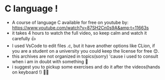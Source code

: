 # C language  ! 

 - A course of language C available for free on youtube by: https://www.youtube.com/watch?v=87SH2Cn0s9A&amp;t=11663s
 - it takes 4 hours to watch the full video, so keep calm and watch it carefully 👍
 - I used VsCode to edit files .c, but it have another options like CLion, if you are a student on a university you could keep the license for free 😊.
 - this archives are not organized in topics(sorry) 'cause i used to consult when i am in doubt with something 🤡
 - i suggest you to pickup some exercises and do it after the videos(hands on keyboard !) 🐱‍👤
